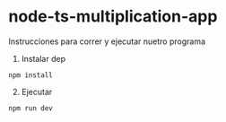 # node-ts-multiplication-app

Instrucciones para correr y ejecutar nuetro programa

1. Instalar dep

```
npm install
```

2. Ejecutar

```
npm run dev
```